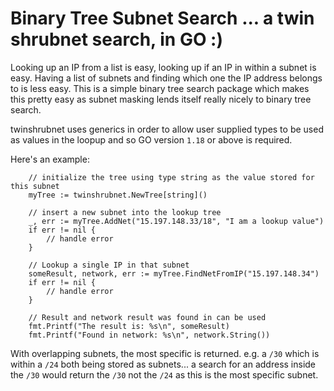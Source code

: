 # Binary Tree Subnet Search ... a twin shrubnet search, in GO :)

Looking up an IP from a list is easy, looking up if an IP in within a subnet is easy. Having a list of subnets and finding which one the IP address belongs to is less easy. This is a simple binary tree search package which makes this pretty easy as subnet masking lends itself really nicely to binary tree search.

twinshrubnet uses generics in order to allow user supplied types to be used as values in the loopup and so GO version `1.18` or above is required.

Here's an example:

```golang
    // initialize the tree using type string as the value stored for this subnet
    myTree := twinshrubnet.NewTree[string]()

    // insert a new subnet into the lookup tree
    _, err := myTree.AddNet("15.197.148.33/18", "I am a lookup value")
    if err != nil {
        // handle error
    }

    // Lookup a single IP in that subnet
    someResult, network, err := myTree.FindNetFromIP("15.197.148.34")
    if err != nil {
        // handle error
    }

    // Result and network result was found in can be used
    fmt.Printf("The result is: %s\n", someResult)
    fmt.Printf("Found in network: %s\n", network.String())
```

With overlapping subnets, the most specific is returned.  e.g. a `/30` which is within a `/24` both being stored as subnets... a search for an address inside the `/30` would return the `/30` not the `/24` as this is the most specific subnet.